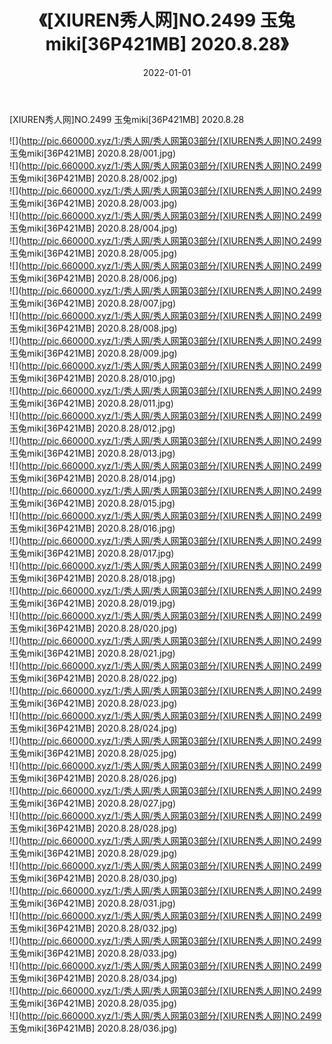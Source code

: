 ﻿---
layout: post
title:  《[XIUREN秀人网]NO.2499 玉兔miki[36P421MB] 2020.8.28》
date:   2022-01-01
img: http://pic.660000.xyz/1:/秀人网/秀人网第03部分/[XIUREN秀人网]NO.2499 玉兔miki[36P421MB] 2020.8.28/000.jpg
categories: [美女, 清纯, 唯美]
---

[XIUREN秀人网]NO.2499 玉兔miki[36P421MB] 2020.8.28

 ![](http://pic.660000.xyz/1:/秀人网/秀人网第03部分/[XIUREN秀人网]NO.2499 玉兔miki[36P421MB] 2020.8.28/001.jpg) <br>![](http://pic.660000.xyz/1:/秀人网/秀人网第03部分/[XIUREN秀人网]NO.2499 玉兔miki[36P421MB] 2020.8.28/002.jpg) <br>![](http://pic.660000.xyz/1:/秀人网/秀人网第03部分/[XIUREN秀人网]NO.2499 玉兔miki[36P421MB] 2020.8.28/003.jpg) <br>![](http://pic.660000.xyz/1:/秀人网/秀人网第03部分/[XIUREN秀人网]NO.2499 玉兔miki[36P421MB] 2020.8.28/004.jpg) <br>![](http://pic.660000.xyz/1:/秀人网/秀人网第03部分/[XIUREN秀人网]NO.2499 玉兔miki[36P421MB] 2020.8.28/005.jpg) <br>![](http://pic.660000.xyz/1:/秀人网/秀人网第03部分/[XIUREN秀人网]NO.2499 玉兔miki[36P421MB] 2020.8.28/006.jpg) <br>![](http://pic.660000.xyz/1:/秀人网/秀人网第03部分/[XIUREN秀人网]NO.2499 玉兔miki[36P421MB] 2020.8.28/007.jpg) <br>![](http://pic.660000.xyz/1:/秀人网/秀人网第03部分/[XIUREN秀人网]NO.2499 玉兔miki[36P421MB] 2020.8.28/008.jpg) <br>![](http://pic.660000.xyz/1:/秀人网/秀人网第03部分/[XIUREN秀人网]NO.2499 玉兔miki[36P421MB] 2020.8.28/009.jpg) <br>![](http://pic.660000.xyz/1:/秀人网/秀人网第03部分/[XIUREN秀人网]NO.2499 玉兔miki[36P421MB] 2020.8.28/010.jpg) <br>![](http://pic.660000.xyz/1:/秀人网/秀人网第03部分/[XIUREN秀人网]NO.2499 玉兔miki[36P421MB] 2020.8.28/011.jpg) <br>![](http://pic.660000.xyz/1:/秀人网/秀人网第03部分/[XIUREN秀人网]NO.2499 玉兔miki[36P421MB] 2020.8.28/012.jpg) <br>![](http://pic.660000.xyz/1:/秀人网/秀人网第03部分/[XIUREN秀人网]NO.2499 玉兔miki[36P421MB] 2020.8.28/013.jpg) <br>![](http://pic.660000.xyz/1:/秀人网/秀人网第03部分/[XIUREN秀人网]NO.2499 玉兔miki[36P421MB] 2020.8.28/014.jpg) <br>![](http://pic.660000.xyz/1:/秀人网/秀人网第03部分/[XIUREN秀人网]NO.2499 玉兔miki[36P421MB] 2020.8.28/015.jpg) <br>![](http://pic.660000.xyz/1:/秀人网/秀人网第03部分/[XIUREN秀人网]NO.2499 玉兔miki[36P421MB] 2020.8.28/016.jpg) <br>![](http://pic.660000.xyz/1:/秀人网/秀人网第03部分/[XIUREN秀人网]NO.2499 玉兔miki[36P421MB] 2020.8.28/017.jpg) <br>![](http://pic.660000.xyz/1:/秀人网/秀人网第03部分/[XIUREN秀人网]NO.2499 玉兔miki[36P421MB] 2020.8.28/018.jpg) <br>![](http://pic.660000.xyz/1:/秀人网/秀人网第03部分/[XIUREN秀人网]NO.2499 玉兔miki[36P421MB] 2020.8.28/019.jpg) <br>![](http://pic.660000.xyz/1:/秀人网/秀人网第03部分/[XIUREN秀人网]NO.2499 玉兔miki[36P421MB] 2020.8.28/020.jpg) <br>![](http://pic.660000.xyz/1:/秀人网/秀人网第03部分/[XIUREN秀人网]NO.2499 玉兔miki[36P421MB] 2020.8.28/021.jpg) <br>![](http://pic.660000.xyz/1:/秀人网/秀人网第03部分/[XIUREN秀人网]NO.2499 玉兔miki[36P421MB] 2020.8.28/022.jpg) <br>![](http://pic.660000.xyz/1:/秀人网/秀人网第03部分/[XIUREN秀人网]NO.2499 玉兔miki[36P421MB] 2020.8.28/023.jpg) <br>![](http://pic.660000.xyz/1:/秀人网/秀人网第03部分/[XIUREN秀人网]NO.2499 玉兔miki[36P421MB] 2020.8.28/024.jpg) <br>![](http://pic.660000.xyz/1:/秀人网/秀人网第03部分/[XIUREN秀人网]NO.2499 玉兔miki[36P421MB] 2020.8.28/025.jpg) <br>![](http://pic.660000.xyz/1:/秀人网/秀人网第03部分/[XIUREN秀人网]NO.2499 玉兔miki[36P421MB] 2020.8.28/026.jpg) <br>![](http://pic.660000.xyz/1:/秀人网/秀人网第03部分/[XIUREN秀人网]NO.2499 玉兔miki[36P421MB] 2020.8.28/027.jpg) <br>![](http://pic.660000.xyz/1:/秀人网/秀人网第03部分/[XIUREN秀人网]NO.2499 玉兔miki[36P421MB] 2020.8.28/028.jpg) <br>![](http://pic.660000.xyz/1:/秀人网/秀人网第03部分/[XIUREN秀人网]NO.2499 玉兔miki[36P421MB] 2020.8.28/029.jpg) <br>![](http://pic.660000.xyz/1:/秀人网/秀人网第03部分/[XIUREN秀人网]NO.2499 玉兔miki[36P421MB] 2020.8.28/030.jpg) <br>![](http://pic.660000.xyz/1:/秀人网/秀人网第03部分/[XIUREN秀人网]NO.2499 玉兔miki[36P421MB] 2020.8.28/031.jpg) <br>![](http://pic.660000.xyz/1:/秀人网/秀人网第03部分/[XIUREN秀人网]NO.2499 玉兔miki[36P421MB] 2020.8.28/032.jpg) <br>![](http://pic.660000.xyz/1:/秀人网/秀人网第03部分/[XIUREN秀人网]NO.2499 玉兔miki[36P421MB] 2020.8.28/033.jpg) <br>![](http://pic.660000.xyz/1:/秀人网/秀人网第03部分/[XIUREN秀人网]NO.2499 玉兔miki[36P421MB] 2020.8.28/034.jpg) <br>![](http://pic.660000.xyz/1:/秀人网/秀人网第03部分/[XIUREN秀人网]NO.2499 玉兔miki[36P421MB] 2020.8.28/035.jpg) <br>![](http://pic.660000.xyz/1:/秀人网/秀人网第03部分/[XIUREN秀人网]NO.2499 玉兔miki[36P421MB] 2020.8.28/036.jpg) <br>